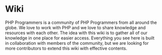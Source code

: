 Wiki
====

PHP Programmers is a community of PHP Programmers from all around the globe. We love to work with PHP and we love to share knowledge and resources with each other. The idea with this wiki is to gather all of our knowledge in one place for easier access. Everything you see here is built in collaboration with members of the community, but we are looking for more contributors to extend this wiki with effective contents.